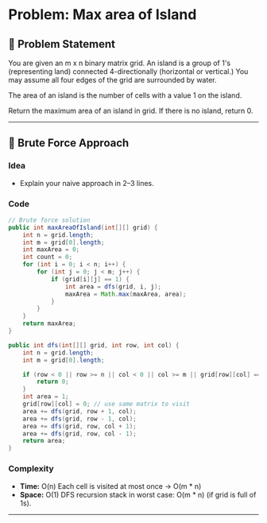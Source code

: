 # Problem: Max area of Island

## 📄 Problem Statement
You are given an m x n binary matrix grid. An island is a group of 1's (representing land)
connected 4-directionally (horizontal or vertical.) You may assume all four edges of the grid are surrounded by water.

The area of an island is the number of cells with a value 1 on the island.

Return the maximum area of an island in grid. If there is no island, return 0.

---

## 🧠 Brute Force Approach
### Idea
- Explain your naive approach in 2–3 lines.

### Code
```java
// Brute force solution
public int maxAreaOfIsland(int[][] grid) {
    int n = grid.length;
    int m = grid[0].length;
    int maxArea = 0;
    int count = 0;
    for (int i = 0; i < n; i++) {
        for (int j = 0; j < m; j++) {
            if (grid[i][j] == 1) {
                int area = dfs(grid, i, j);
                maxArea = Math.max(maxArea, area);
            }
        }
    }
    return maxArea;
}

public int dfs(int[][] grid, int row, int col) {
    int n = grid.length;
    int m = grid[0].length;

    if (row < 0 || row >= n || col < 0 || col >= m || grid[row][col] == 0) {
        return 0;
    }
    int area = 1;
    grid[row][col] = 0; // use same matrix to visit
    area += dfs(grid, row + 1, col);
    area += dfs(grid, row - 1, col);
    area += dfs(grid, row, col + 1);
    area += dfs(grid, row, col - 1);
    return area;
}
```

### Complexity
- **Time:** O(n)
  Each cell is visited at most once → O(m * n)
- **Space:** O(1)
  DFS recursion stack in worst case: O(m * n) (if grid is full of 1s).

---